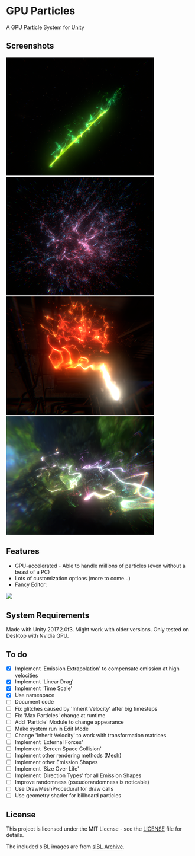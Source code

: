 # GPU Particles
A GPU Particle System for [Unity](https://unity3d.com/)

## Screenshots
<img src="Assets/Screenshots/screenshot3.png" width="400"/> <img src="Assets/Screenshots/screenshot1.png" width="400"/> <img src="Assets/Screenshots/screenshot2.png" width="400"/> <img src="Assets/Screenshots/screenshot0.png" width="400"/>

## Features
- GPU-accelerated - Able to handle millions of particles (even without a beast of a PC)
- Lots of customization options (more to come...)
- Fancy Editor:
<img src="https://user-images.githubusercontent.com/34353377/34125986-5fe653d8-e438-11e7-8218-fc62254efc5a.png" width="400"/>

## System Requirements
Made with Unity 2017.2.0f3. Might work with older versions. Only tested on Desktop with Nvidia GPU.

## To do
- [x] Implement 'Emission Extrapolation' to compensate emission at high velocities
- [x] Implement 'Linear Drag'
- [x] Implement 'Time Scale'
- [x] Use namespace
- [ ] Document code
- [ ] Fix glitches caused by 'Inherit Velocity' after big timesteps
- [ ] Fix 'Max Particles' change at runtime
- [ ] Add 'Particle' Module to change appearance
- [ ] Make system run in Edit Mode
- [ ] Change 'Inherit Velocity' to work with transformation matrices
- [ ] Implement 'External Forces'
- [ ] Implement 'Screen Space Collision'
- [ ] Implement other rendering methods (Mesh)
- [ ] Implement other Emission Shapes
- [ ] Implement 'Size Over Life'
- [ ] Implement 'Direction Types' for all Emission Shapes
- [ ] Improve randomness (pseudorandomness is noticable)
- [ ] Use DrawMeshProcedural for draw calls
- [ ] Use geometry shader for billboard particles

## License
This project is licensed under the MIT License - see the [LICENSE](LICENSE) file for details.

The included sIBL images are from [sIBL Archive](http://www.hdrlabs.com/sibl/archive.html).
